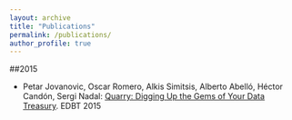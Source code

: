 ```yaml
---
layout: archive
title: "Publications"
permalink: /publications/
author_profile: true
---
```


##2015

+ Petar Jovanovic, Oscar Romero, Alkis Simitsis, Alberto Abelló, Héctor Candón, Sergi Nadal: <u><a href="">Quarry: Digging Up the Gems of Your Data Treasury</a></u>. EDBT 2015

<!--
{% if author.googlescholar %}
  You can also find my articles on <u><a href="{{author.googlescholar}}">my Google Scholar profile</a>.</u>
{% endif %}

{% include base_path %}

{% for post in site.publications reversed %}
  {% include archive-single.html %}
{% endfor %}
-->